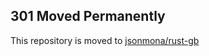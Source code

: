 ## 301 Moved Permanently

This repository is moved to [jsonmona/rust-gb](https://github.com/jsonmona/rust-gb)
